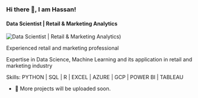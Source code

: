 ### Hi there 👋, I am Hassan!
#### Data Scientist | Retail & Marketing Analytics 
![Data Scientist | Retail & Marketing Analytics ](https://github.com/hanyhamdani/hanyhamdani/main/portfolio-3.jpg?raw=true))

Experienced retail and marketing professional

Expertise in Data Science, Machine Learning and its application in retail and marketing industry


Skills: PYTHON | SQL | R | EXCEL | AZURE | GCP | POWER BI | TABLEAU

- 🔭  More projects will be uploaded soon.







<!---
hanyhamdani/hanyhamdani is a ✨ special ✨ repository because its `README.md` (this file) appears on your GitHub profile.
You can click the Preview link to take a look at your changes.
--->
